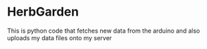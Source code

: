 # HerbGarden
This is python code that fetches new data from the arduino and also uploads my data files onto my server
